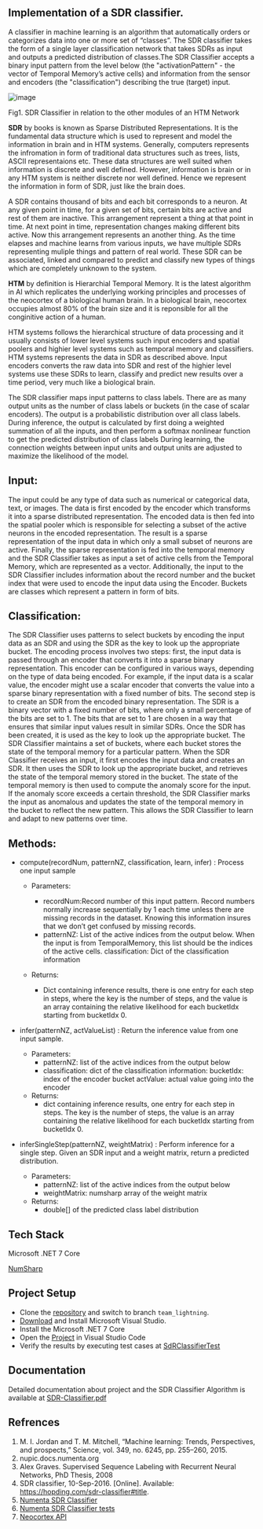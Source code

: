 ## Implementation of a SDR classifier.

A classifier in machine learning is an algorithm that automatically orders or categorizes data into one or more set of “classes”. The SDR classifier takes the form of a single layer classification network that takes SDRs as input and outputs a predicted distribution of classes.The SDR Classifier accepts a binary input pattern from the level below (the "activationPattern" - the vector of Temporal Memory’s active cells) and information from the sensor and encoders (the "classification") describing the true (target) input.

![image](https://user-images.githubusercontent.com/116737927/213930553-b17a2fa3-12fd-451c-8975-28eb94ce7ce8.png)

Fig1. SDR Classifier in relation to the other modules of an HTM Network

**SDR** by books is known as Sparse Distributed Representations. It is the fundamental data structure which is used to represent and model the information in brain and in HTM systems. Generally, computers represents the infromation in form of traditional data structures such as trees, lists, ASCII representaions etc. These data structures are well suited when information is discrete and well defined. However, information is brain or in any HTM system is neither discrete nor well defined. Hence we represent the information in form of SDR, just like the brain does.

A SDR contains thousand of bits and each bit corresponds to a neuron. At any given point in time, for a given set of bits, certain bits are active and rest of them are inactive. This arrangement represent a thing at that point in time. At next point in time, representation changes making different bits active. Now this arrangement represents an another thing. As the time elapses and machine learns from various inputs, we have multiple SDRs representing muliple things and pattern of real world. These SDR can be associated, linked and compared to predict and classify new types of things which are completely unknown to the system.

**HTM** by definition is Hierarchial Temporal Memory. It is the latest algorithm in AI which replicates the underlying working principles and processes of the neocortex of a biological human brain. In a biological brain, neocortex occupies almost 80% of the brain size and it is reponsible for all the conginitive action of a human.

HTM systems follows the hierarchical structure of data processing and it usually consists of lower level systems such input encoders and spatial poolers and highier level systems such as temporal memory and classifiers. HTM systems represents the data in SDR as described above. Input encoders converts the raw data into SDR and rest of the highier level systems use these SDRs to learn, classify and predict new results over a time period, very much like a biological brain.

The SDR classifier maps input patterns to class labels. There are as many output units as the number of class labels or buckets (in the case of scalar encoders). The output is a probabilistic distribution over all class labels. During inference, the output is calculated by first doing a weighted summation of all the inputs, and then perform a softmax nonlinear function to get the predicted distribution of class labels During learning, the connection weights between input units and output units are adjusted to maximize the likelihood of the model.

## Input:

The input could be any type of data such as numerical or categorical data, text, or images. The data is first encoded by the encoder which transforms it into a sparse distributed representation.
The encoded data is then fed into the spatial pooler which is responsible for selecting a subset of the active neurons in the encoded representation. The result is a sparse representation of the input data in which only a small subset of neurons are active.
Finally, the sparse representation is fed into the temporal memory and the SDR Classifier takes as input a set of active cells from the Temporal Memory, which are represented as a vector. Additionally, the input to the SDR Classifier includes information about the record number and the bucket index that were used to encode the input data using the Encoder. Buckets are classes which represent a pattern in form of bits.

## Classification:

The SDR Classifier uses patterns to select buckets by encoding the input data as an SDR and using the SDR as the key to look up the appropriate bucket.
The encoding process involves two steps: first, the input data is passed through an encoder that converts it into a sparse binary representation. This encoder can be configured in various ways, depending on the type of data being encoded. For example, if the input data is a scalar value, the encoder might use a scalar encoder that converts the value into a sparse binary representation with a fixed number of bits.
The second step is to create an SDR from the encoded binary representation. The SDR is a binary vector with a fixed number of bits, where only a small percentage of the bits are set to 1. The bits that are set to 1 are chosen in a way that ensures that similar input values result in similar SDRs.
Once the SDR has been created, it is used as the key to look up the appropriate bucket. The SDR Classifier maintains a set of buckets, where each bucket stores the state of the temporal memory for a particular pattern. When the SDR Classifier receives an input, it first encodes the input data and creates an SDR. It then uses the SDR to look up the appropriate bucket, and retrieves the state of the temporal memory stored in the bucket.
The state of the temporal memory is then used to compute the anomaly score for the input. If the anomaly score exceeds a certain threshold, the SDR Classifier marks the input as anomalous and updates the state of the temporal memory in the bucket to reflect the new pattern. This allows the SDR Classifier to learn and adapt to new patterns over time.

## Methods:

- compute(recordNum, patternNZ, classification, learn, infer)
  : Process one input sample

  - Parameters:

    - recordNum:Record number of this input pattern. Record numbers normally increase sequentially by 1 each time unless there are missing records in the dataset. Knowing this information insures that we don’t get confused by missing records.
    - patternNZ: List of the active indices from the output below. When the input is from TemporalMemory, this list should be the indices of the active cells.
      classification: Dict of the classification information

  - Returns:
    - Dict containing inference results, there is one entry for each step in steps, where the key is the number of steps, and the value is an array containing the relative likelihood for each bucketIdx starting from bucketIdx 0.

- infer(patternNZ, actValueList)
  : Return the inference value from one input sample.

  - Parameters:
    - patternNZ: list of the active indices from the output below
    - classification: dict of the classification information: bucketIdx: index of the encoder bucket actValue: actual value going into the encoder
  - Returns:
    - dict containing inference results, one entry for each step in steps. The key is the number of steps, the value is an array containing the relative likelihood for each bucketIdx starting from bucketIdx 0.

- inferSingleStep(patternNZ, weightMatrix)
  : Perform inference for a single step. Given an SDR input and a weight matrix, return a predicted distribution.

  - Parameters:
    - patternNZ: list of the active indices from the output below
    - weightMatrix: numsharp array of the weight matrix
  - Returns:
    - double[] of the predicted class label distribution

## Tech Stack

Microsoft .NET 7 Core

[NumSharp](https://github.com/SciSharp/NumSharp)

## Project Setup

- Clone the [repository](https://github.com/wubie23/neocortexapi.git) and switch to branch `team_lightning`.
- [Download](https://code.visualstudio.com/download) and Install Microsoft Visual Studio.
- Install the Microsoft .NET 7 Core
- Open the [Project](https://github.com/wubie23/neocortexapi/tree/team-lightening/source/MySEProject) in Visual Studio Code
- Verify the results by executing test cases at [SdRClassifierTest](https://github.com/wubie23/neocortexapi/tree/team-lightening/source/MySEProject/SDRClassifier/SdRClassifierTest)

## Documentation

Detailed documentation about project and the SDR Classifier Algorithm is available at
[SDR-Classifier.pdf](https://github.com/wubie23/neocortexapi/blob/team-lightening/source/MySEProject/Documentation/SDR-Classifier.pdf)

## Refrences

1. M. I. Jordan and T. M. Mitchell, “Machine learning: Trends, Perspectives, and prospects,” Science, vol. 349, no. 6245, pp. 255–260, 2015.
2. nupic.docs.numenta.org
3. Alex Graves. Supervised Sequence Labeling with Recurrent Neural Networks, PhD Thesis, 2008
4. SDR classifier, 10-Sep-2016. [Online]. Available: https://hopding.com/sdr-classifier#title.
5. [Numenta SDR Classifier](https://github.com/numenta/nupic/blob/master/src/nupic/algorithms/sdr_classifier.py)
6. [Numenta SDR Classifier tests](https://github.com/numenta/nupic/blob/master/tests/unit/nupic/algorithms/sdr_classifier_test.py)
7. [Neocortex API](https://github.com/ddobric/neocortexapi)
